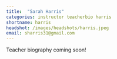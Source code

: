 ```yaml
---
title:  "Sarah Harris"
categories: instructor teacherbio harris
shortname: harris
headshot: /images/headshots/harris.jpeg
email: sharris31@gmail.com
---
```

Teacher biography coming soon!
